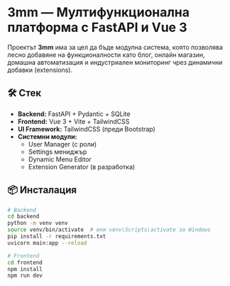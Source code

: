 # 3mm — Мултифункционална платформа с FastAPI и Vue 3

Проектът **3mm** има за цел да бъде модулна система, която позволява лесно добавяне на функционалности като блог, онлайн магазин, домашна автоматизация и индустриален мониторинг чрез динамични добавки (extensions).

## 🛠 Стек

- **Backend:** FastAPI + Pydantic + SQLite
- **Frontend:** Vue 3 + Vite + TailwindCSS
- **UI Framework:** TailwindCSS (преди Bootstrap)
- **Системни модули:** 
  - User Manager (с роли)
  - Settings мениджър
  - Dynamic Menu Editor
  - Extension Generator (в разработка)

## 📦 Инсталация

```bash
# Backend
cd backend
python -m venv venv
source venv/bin/activate  # или venv\Scripts\activate за Windows
pip install -r requirements.txt
uvicorn main:app --reload

# Frontend
cd frontend
npm install
npm run dev
